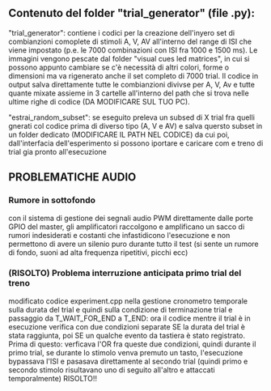 ## Contenuto del folder "trial_generator" (file .py):

"trial_generator": contiene i codici per la creazione dell'inyero set di combianzioni comoplete di stimoli A, V, AV all'interno del range di ISI che viene impostato (p.e. le 7000 combinazioni con ISI fra 1000 e 1500 ms). Le immagini vengono pescate dal folder "visual cues led matrices", in cui si possono appunto cambiare se c'è necessità di altri colori, forme o dimensioni ma va rigenerato anche il set completo di 7000 trial. Il codice in output salva direttamente tutte le combianzioni divivse per A, V, Av e tutte quante mixate assieme in 3 cartelle all'interno del path che si trova nelle ultime righe di codice (DA MODIFICARE SUL TUO PC).

"estrai_random_subset": se eseguito preleva un subsed di X trial fra quelli gnerati col codice prima di diverso tipo (A, V e AV) e salva quersto subset in un folder dedicato (MODIFICARE IL PATH NEL CODICE) da cui poi, dall'interfacia dell'esperimento si possono iportare e caricare com e treno di trial gia pronto all'esecuzione

## PROBLEMATICHE AUDIO
### Rumore in sottofondo
con il sistema di gestione dei segnali audio PWM direttamente dalle porte GPIO del master, gli amplificatori raccolgono e amplificano un sacco di rumori indesiderati e costanti che infastidicono l'esecuzione e non permettono di avere un silenio puro durante tutto il test (si sente un rumore di fondo, suoni ad alta frequenza ripetitivi, picchi ecc)
### (RISOLTO) Problema interruzione anticipata primo trial del treno
modificato codice experiment.cpp nella gestione cronometro temporale sulla durata del trial e quindi sulla condizione di terminazione trial e passaggio da T_WAIT_FOR_END a T_END: ora il codice mentre il trial è in esecuzione verifica con due condizioni separate SE la durata del trial è stata raggiunta, poi SE un qualche evento da tastiera è stato registrato. Prima di questo: verficava l'OR fra queste due condizioni, quindi durante il primo trial, se durante lo stimolo venva premuto un tasto, l'esecuzione bypassava l'ISI e pasasava direttamente al secondo trial (quindi primo e secondo stimolo risultavano uno di seguito all'altro e attaccati temporalmente) RISOLTO!!
